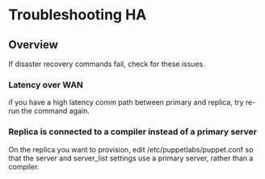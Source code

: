 # Troubleshooting HA

## Overview
If disaster recovery commands fail, check for these issues.

### Latency over WAN
if you have a high latency comm path between primary and replica, try re-run the command again.

### Replica is connected to a compiler instead of a primary server
On the replica you want to provision, edit /etc/puppetlabs/puppet.conf so that the server and server_list settings use a primary server, rather than a compiler.

